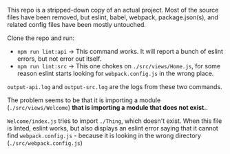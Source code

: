 This repo is a stripped-down copy of an actual project. Most of the source files have
been removed, but eslint, babel, webpack, package.json(s), and related config files
have been mostly untouched.

Clone the repo and run:

 - `npm run lint:api` -> This command works. It will report a bunch of eslint errors,
   but not error out itself.
 - `npm run lint:src` -> This one chokes on `./src/views/Home.js`, for some
   reason eslint starts looking for `webpack.config.js` in the wrong place.

`output-api.log` and `output-src.log` are the logs from these two commands.

The problem seems to be that it is importing a module (`./src/views/Welcome`) **that is importing a module
that does not exist.**.

`Welcome/index.js` tries to import `./Thing`, which doesn't exist. When this file is
linted, eslint works, but also displays an eslint error saying that it cannot find `webpack.config.js` - because it is looking in the wrong directory (`./src/webpack.config.js`) 

